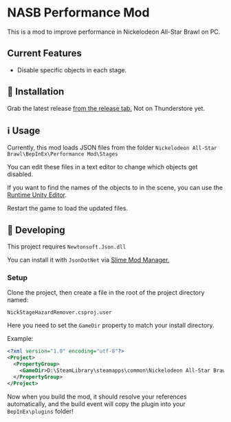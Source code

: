 # NASB Performance Mod
This is a mod to improve performance in Nickelodeon All-Star Brawl on PC.

## Current Features

- Disable specific objects in each stage.

## 🚀 Installation

Grab the latest release [from the release tab.](https://github.com/megalon/nick-performance-mod/releases/latest) Not on Thunderstore yet.

## ℹ Usage

Currently, this mod loads JSON files from the folder `Nickelodeon All-Star Brawl\BepInEx\Performance Mod\Stages`

You can edit these files in a text editor to change which objects get disabled.

If you want to find the names of the objects to in the scene, you can use the [Runtime Unity Editor](https://github.com/ManlyMarco/RuntimeUnityEditor).

Restart the game to load the updated files.

## 🔧 Developing

This project requires `Newtonsoft.Json.dll`

You can install it with `JsonDotNet` via [Slime Mod Manager.](https://github.com/legoandmars/SlimeModManager/releases)

### Setup

Clone the project, then create a file in the root of the project directory named:

`NickStageHazardRemover.csproj.user`

Here you need to set the `GameDir` property to match your install directory.

Example:
```xml
<?xml version="1.0" encoding="utf-8"?>
<Project>
  <PropertyGroup>
    <GameDir>D:\SteamLibrary\steamapps\common\Nickelodeon All-Star Brawl</GameDir>
  </PropertyGroup>
</Project>
```

Now when you build the mod, it should resolve your references automatically, and the build event will copy the plugin into your `BepInEx\plugins` folder!
